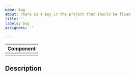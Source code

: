 ```yaml
---
name: Bug
about: There is a bug in the project that should be fixed
title: ''
labels: bug
assignees: ''

---
```


| Component |
| --- |
| |

## Description

<!--
    Bug description. How to reproduce it? What are the expected and current behaviours?
-->
